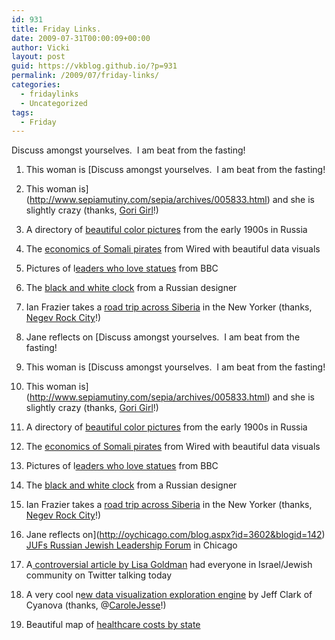 ```yaml
---
id: 931
title: Friday Links.
date: 2009-07-31T00:00:09+00:00
author: Vicki
layout: post
guid: https://vkblog.github.io/?p=931
permalink: /2009/07/friday-links/
categories:
  - fridaylinks
  - Uncategorized
tags:
  - Friday
---
```

Discuss amongst yourselves.  I am beat from the fasting!

  1. This woman is [Discuss amongst yourselves.  I am beat from the fasting!

  1. This woman is](http://www.sepiamutiny.com/sepia/archives/005833.html) and she is slightly crazy (thanks, [Gori Girl](http://www.gorigirl.com)!)
  2. A directory of [beautiful color pictures](http://pratyeka.org/prokudin-gorskii/) from the early 1900s in Russia
  3. The [economics of Somali pirates](http://www.wired.com/politics/security/magazine/17-07/ff_somali_pirates) from Wired with beautiful data visuals
  4. Pictures of l[eaders who love statues](http://news.bbc.co.uk/2/hi/in_depth/8167890.stm) from BBC
  5. The [black and white clock](http://www.kibardindesign.com/special-projects/concept/black-and-white-clock.aspx) from a Russian designer
  6. Ian Frazier takes a [road trip across Siberia](http://www.newyorker.com/reporting/2009/08/03/090803fa_fact_frazier) in the New Yorker (thanks, [Negev Rock City](http://negevrockcity.com/)!)
  7. Jane reflects on [Discuss amongst yourselves.  I am beat from the fasting!

  1. This woman is [Discuss amongst yourselves.  I am beat from the fasting!

  1. This woman is](http://www.sepiamutiny.com/sepia/archives/005833.html) and she is slightly crazy (thanks, [Gori Girl](http://www.gorigirl.com)!)
  2. A directory of [beautiful color pictures](http://pratyeka.org/prokudin-gorskii/) from the early 1900s in Russia
  3. The [economics of Somali pirates](http://www.wired.com/politics/security/magazine/17-07/ff_somali_pirates) from Wired with beautiful data visuals
  4. Pictures of l[eaders who love statues](http://news.bbc.co.uk/2/hi/in_depth/8167890.stm) from BBC
  5. The [black and white clock](http://www.kibardindesign.com/special-projects/concept/black-and-white-clock.aspx) from a Russian designer
  6. Ian Frazier takes a [road trip across Siberia](http://www.newyorker.com/reporting/2009/08/03/090803fa_fact_frazier) in the New Yorker (thanks, [Negev Rock City](http://negevrockcity.com/)!)
  7. Jane reflects on](http://oychicago.com/blog.aspx?id=3602&blogid=142) <span id="ctl00_ContentPlaceHolder1_lblWeb"><span id="ctl00_ContentPlaceHolder1_Blog1"><a href="http://oychicago.com/blog.aspx?id=3602&blogid=142">JUFs Russian Jewish Leadership Forum</a> in Chicago</span></span>
  8. <span id="ctl00_ContentPlaceHolder1_lblWeb"><span id="ctl00_ContentPlaceHolder1_Blog1">A<a href="http://forward.com/articles/111025/"> controversial article by Lisa Goldman</a> had everyone in Israel/Jewish community on Twitter talking today</span></span>
  9. <span id="ctl00_ContentPlaceHolder1_lblWeb"><span id="ctl00_ContentPlaceHolder1_Blog1">A very cool n<a href="http://www.cyanova.com/">ew data visualization exploration engine</a> by Jeff Clark of Cyanova (thanks, @<a href="http://www.twitter.com/carolejesse">CaroleJesse</a>!)</span></span>
 10. <span id="ctl00_ContentPlaceHolder1_lblWeb"><span id="ctl00_ContentPlaceHolder1_Blog1">Beautiful map of <a href="http://www.peerpapers.com/uncommon-sense/wp-content/uploads/2009/07/HealthcareMap_Final3.png">healthcare costs by state</a><br /> </span></span>